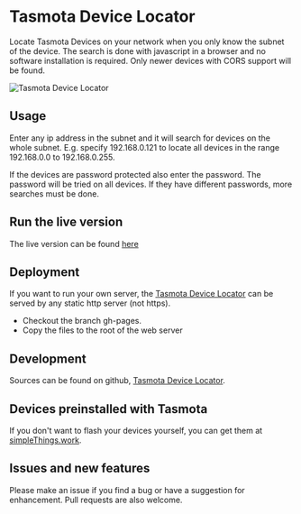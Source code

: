 # Tasmota Device Locator

Locate Tasmota Devices on your network when you only know the subnet of the device.
The search is done with javascript in a browser and no software installation is required.
Only newer devices with CORS support will be found.

![Tasmota Device Locator](https://github.com/KimNyholm/tasmota-device-locator/blob/master/doc/TasmotaDeviceLocator.png#1)

## Usage

Enter any ip address in the subnet and it will search for devices on the whole subnet. E.g. specify 192.168.0.121 to locate all devices in the range 192.168.0.0 to 192.168.0.255.

If the devices are password protected also enter the password. The password will be tried on all devices. If they have different passwords, more searches must be done.

## Run the live version
The live version can be found [here](http://tasmota.simplethings.work)

## Deployment
If you want to run your own server, the [Tasmota Device Locator](https://github.com/KimNyholm/tasmota-device-locator) can be served by any static http server (not https).
- Checkout the branch gh-pages.
- Copy the files to the root of the web server

## Development
Sources can be found on github, [Tasmota Device Locator](https://github.com/KimNyholm/tasmota-device-locator).

## Devices preinstalled with Tasmota
If you don't want to flash your devices yourself, you can get them at [simpleThings.work](https://www.simplethings.work/en/19-tasmota).

## Issues and new features
Please make an issue if you find a bug or have a suggestion for enhancement. Pull requests are also welcome.